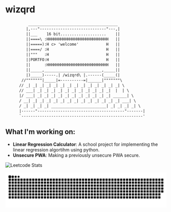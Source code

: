 # wizqrd

              _______________________________________
             |,---"-----------------------------"---,|
             ||___    16 bit....................    ||
             ||====\ :HHHHHHHHHHHHHHHHHHHHHHHHHHH   ||
             ||=====):H c> 'welcome'            H   ||
             ||====/ :H                         H   ||
             ||"""   :H                         H   ||
             ||PORTFO:H                         H   ||
             ||      :HHHHHHHHHHHHHHHHHHHHHHHHHHH   ||
             ||_____,_________________________,_____||
             |)_____)-----.| /wizqrd\ |.------(_____(|
           //"""""""|_____|=----------=|______|"""""""\
          // _| _| _| _| _| _| _| _| _| _| _| _| _| _| \
          // ___| _| _| _| _| _| _| _| _| _| _| _|  |  | \
          |/ ___| _| _| _| _| _| _| _| _| _| _| _| ______| \
          / __| _| _| _| _| _| _| _| _| _| _| _| _| _| ___| \
          / _| _| _| _| ________________________| _| _| _| _| \
          |------"--------------------------------------"-------|
          `-----------------------------------------------------'

## What I'm working on:
- **Linear Regression Calculator**: A school project for implementing the linear regression algortihm using python.
- **Unsecure PWA**: Making a previously unsecure PWA secure. 


![Leetcode Stats](https://leetcard.jacoblin.cool/wizqrd?theme=dark)

<img alt="snake eating my contributions" src="https://raw.githubusercontent.com/splonkz/splonkz/output/github-contribution-grid-snake.svg" />



